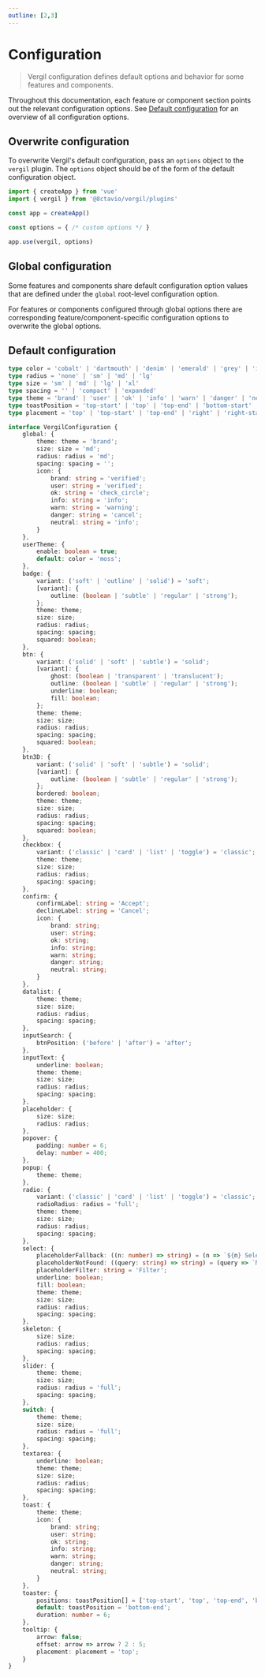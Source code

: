 ```yaml
---
outline: [2,3]
---
```


# Configuration

> Vergil configuration defines default options and behavior for some features and components.

Throughout this documentation, each feature or component section points out the relevant configuration options. See [Default configuration](/configuration.md#default-configuration) for an overview of all configuration options.

## Overwrite configuration

To overwrite Vergil's default configuration, pass an `options` object to the `vergil` plugin. The `options` object should be of the form of the default configuration object.

```js
import { createApp } from 'vue'
import { vergil } from '@8ctavio/vergil/plugins'

const app = createApp()

const options = { /* custom options */ }

app.use(vergil, options)
```

## Global configuration

Some features and components share default configuration option values that are defined under the `global` root-level configuration option.

For features or components configured through global options there are corresponding feature/component-specific configuration options to overwrite the global options.

## Default configuration

```ts
type color = 'cobalt' | 'dartmouth' | 'denim' | 'emerald' | 'grey' | 'indigo' | 'moss' | 'red' | 'sky' | 'teal' | 'wine' | 'yellow'
type radius = 'none' | 'sm' | 'md' | 'lg'
type size = 'sm' | 'md' | 'lg' | 'xl'
type spacing = '' | 'compact' | 'expanded'
type theme = 'brand' | 'user' | 'ok' | 'info' | 'warn' | 'danger' | 'neutral'
type toastPosition = 'top-start' | 'top' | 'top-end' | 'bottom-start' | 'bottom' | 'bottom-end'
type placement = 'top' | 'top-start' | 'top-end' | 'right' | 'right-start' | 'right-end' | 'bottom' | 'bottom-start' | 'bottom-end' | 'left' | 'left-start' | 'left-end'` | `'top'

interface VergilConfiguration {
    global: {
        theme: theme = 'brand';
        size: size = 'md';
        radius: radius = 'md';
        spacing: spacing = '';
        icon: {
            brand: string = 'verified';
            user: string = 'verified';
            ok: string = 'check_circle';
            info: string = 'info';
            warn: string = 'warning';
            danger: string = 'cancel';
            neutral: string = 'info';
        } 
    },
    userTheme: {
        enable: boolean = true;
        default: color = 'moss';
    },
    badge: {
        variant: ('soft' | 'outline' | 'solid') = 'soft';
        [variant]: {
            outline: (boolean | 'subtle' | 'regular' | 'strong');
        };
        theme: theme;
        size: size;
        radius: radius;
        spacing: spacing;
        squared: boolean;
    },
    btn: {
        variant: ('solid' | 'soft' | 'subtle') = 'solid';
        [variant]: {
            ghost: (boolean | 'transparent' | 'translucent');
            outline: (boolean | 'subtle' | 'regular' | 'strong');
            underline: boolean;
            fill: boolean;
        };
        theme: theme;
        size: size;
        radius: radius;
        spacing: spacing;
        squared: boolean;
    },
    btn3D: {
        variant: ('solid' | 'soft' | 'subtle') = 'solid';
        [variant]: {
            outline: (boolean | 'subtle' | 'regular' | 'strong');
        };
        bordered: boolean;
        theme: theme;
        size: size;
        radius: radius;
        spacing: spacing;
        squared: boolean;
    },
    checkbox: {
        variant: ('classic' | 'card' | 'list' | 'toggle') = 'classic';
        theme: theme;
        size: size;
        radius: radius;
        spacing: spacing;
    },
    confirm: {
        confirmLabel: string = 'Accept';
        declineLabel: string = 'Cancel';
        icon: {
            brand: string;
            user: string;
            ok: string;
            info: string;
            warn: string;
            danger: string;
            neutral: string;
        }
    },
    datalist: {
        theme: theme;
        size: size;
        radius: radius;
        spacing: spacing;
    },
    inputSearch: {
        btnPosition: ('before' | 'after') = 'after';
    },
    inputText: {
        underline: boolean;
        theme: theme;
        size: size;
        radius: radius;
        spacing: spacing;
    },
    placeholder: {
        size: size;
        radius: radius;
    },
    popover: {
        padding: number = 6;
        delay: number = 400;
    },
    popup: {
        theme: theme;
    },
    radio: {
        variant: ('classic' | 'card' | 'list' | 'toggle') = 'classic';
        radioRadius: radius = 'full';
        theme: theme;
        size: size;
        radius: radius;
        spacing: spacing;
    },
    select: {
        placeholderFallback: ((n: number) => string) = (n => `${n} Selected`);
        placeholderNotFound: ((query: string) => string) = (query => `No results for [["${query}"]]`);
        placeholderFilter: string = 'Filter';
        underline: boolean;
        fill: boolean;
        theme: theme;
        size: size;
        radius: radius;
        spacing: spacing;
    },
    skeleton: {
        size: size;
        radius: radius;
        spacing: spacing;
    },
    slider: {
        theme: theme;
        size: size;
        radius: radius = 'full';
        spacing: spacing;
    },
    switch: {
        theme: theme;
        size: size;
        radius: radius = 'full';
        spacing: spacing;
    },
    textarea: {
        underline: boolean;
        theme: theme;
        size: size;
        radius: radius;
        spacing: spacing;
    },
    toast: {
        theme: theme;
        icon: {
            brand: string;
            user: string;
            ok: string;
            info: string;
            warn: string;
            danger: string;
            neutral: string;
        }
    },
    toaster: {
        positions: toastPosition[] = ['top-start', 'top', 'top-end', 'bottom-start', 'bottom', 'bottom-end'];
        default: toastPosition = 'bottom-end';
        duration: number = 6;
    },
    tooltip: {
        arrow: false;
        offset: arrow => arrow ? 2 : 5;
        placement: placement = 'top';
    }
}
```